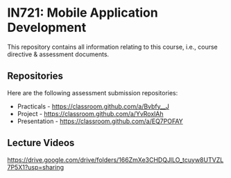 # IN721: Mobile Application Development

This repository contains all information relating to this course, i.e., course directive & assessment documents.

## Repositories

Here are the following assessment submission repositories:

* Practicals - https://classroom.github.com/a/Bvbfy__J
* Project - https://classroom.github.com/a/YvRoxlAh
* Presentation - https://classroom.github.com/a/EQ7POFAY

## Lecture Videos

https://drive.google.com/drive/folders/166ZmXe3CHDQJlLO_tcuyw8UTVZL7P5X1?usp=sharing
